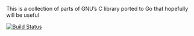 This is a collection of parts of GNU’s C library ported to Go that hopefully will be useful

[![Build Status](https://travis-ci.org/EricLagerg/go-gnulib.svg)](https://travis-ci.org/EricLagerg/go-gnulib)
